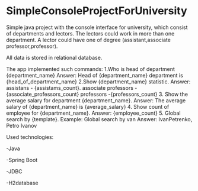 # SimpleConsoleProjectForUniversity
Simple java project with the console interface for university, which consist of
departments and lectors. The lectors could work in more than one department. A lector could
have one of degree (assistant,associate professor,professor).

All data is stored in relational database.

The app implemented such commands:
1.Who is head of department {department_name}
Answer: Head of {department_name} department is {head_of_department_name}
2.Show {department_name} statistic.
Answer: assistans - {assistams_count}.
associate professors - {associate_professors_count}
professors -{professors_count}
3. Show the average salary for department {department_name}.
Answer: The average salary of {department_name} is {average_salary}
4. Show count of employee for {department_name}.
Answer: {employee_count}
5. Global search by {template}.
Example: Global search by van
Answer: Ivan​ Petrenko, Petro Ivan​ov

Used technologies:

-Java

-Spring Boot

-JDBC

-H2database
